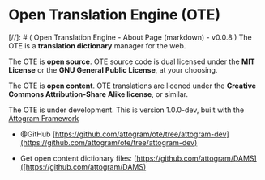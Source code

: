 Open Translation Engine (OTE)
===
[//]: # ( Open Translation Engine - About Page (markdown) - v0.0.8 )
The OTE is a **translation dictionary** manager for the web.

The OTE is **open source**.  OTE source code is dual licensed under the
**MIT License** or the **GNU General Public License**,
at your choosing.

The OTE is **open content**. OTE translations are licened under the
**Creative Commons Attribution-Share Alike license**, or similar.

The OTE is under development.  This is version 1.0.0-dev, built with the [Attogram Framework](https://github.com/attogram/attogram)

* @GitHub [https://github.com/attogram/ote/tree/attogram-dev](https://github.com/attogram/ote/tree/attogram-dev)

* Get open content dictionary files: [https://github.com/attogram/DAMS]([https://github.com/attogram/DAMS)
